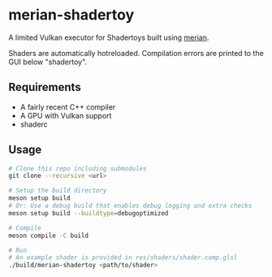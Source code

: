 # merian-shadertoy

A limited Vulkan executor for Shadertoys built using [merian](https://github.com/LDAP/merian).

Shaders are automatically hotreloaded. Compilation errors are printed to the GUI below "shadertoy".

## Requirements

- A fairly recent C++ compiler
- A GPU with Vulkan support
- shaderc

## Usage


```bash
# Clone this repo including submodules
git clone --recursive <url>

# Setup the build directory
meson setup build
# Or: Use a debug build that enables debug logging and extra checks
meson setup build --buildtype=debugoptimized

# Compile
meson compile -C build

# Run
# An example shader is provided in res/shaders/shader.comp.glsl
./build/merian-shadertoy <path/to/shader>

```
